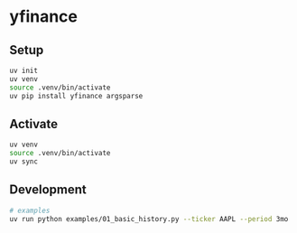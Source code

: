 # yfinance

## Setup

```sh
uv init
uv venv
source .venv/bin/activate
uv pip install yfinance argsparse
```

## Activate

```sh
uv venv
source .venv/bin/activate
uv sync
```

## Development

```sh
# examples
uv run python examples/01_basic_history.py --ticker AAPL --period 3mo
```